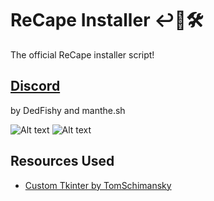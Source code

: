 # ReCape Installer ↩🔹🛠

The official ReCape installer script!


## [Discord](https://discord.gg/MY2DWCBZd4)


by DedFishy  and  manthe.sh

![Alt text](https://cdn.discordapp.com/attachments/1020961144908824629/1123803349393883293/image.png)    ![Alt text](https://cdn.discordapp.com/attachments/1020961144908824629/1123803349674889276/image.png)



## Resources Used

- [Custom Tkinter by TomSchimansky](https://github.com/TomSchimansky/CustomTkinter)
